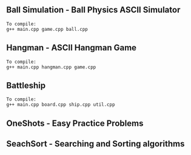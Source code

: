 ## Ball Simulation - Ball Physics ASCII Simulator
    To compile:
    g++ main.cpp game.cpp ball.cpp

## Hangman - ASCII Hangman Game
    To compile:
    g++ main.cpp hangman.cpp game.cpp

## Battleship
    To compile:
    g++ main.cpp board.cpp ship.cpp util.cpp
    
## OneShots - Easy Practice Problems

## SeachSort - Searching and Sorting algorithms
